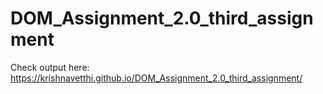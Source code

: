 # DOM_Assignment_2.0_third_assignment
Check output here: https://krishnavetthi.github.io/DOM_Assignment_2.0_third_assignment/
